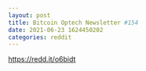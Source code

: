 ```yaml
--- 
layout: post 
title: Bitcoin Optech Newsletter #154 
date: 2021-06-23 1624450202 
categories: reddit 
--- 
```

https://redd.it/o6bidt